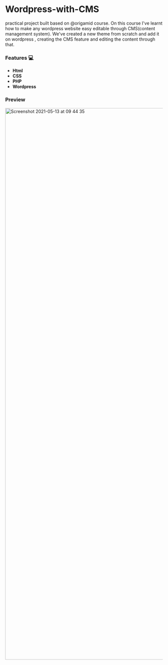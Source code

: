 # Wordpress-with-CMS
practical project built based on @origamid course.
On this course I've learnt how to make any wordpress website easy editable through CMS(content management system).
We've created a new theme from scratch and add it on wordpress , creating the CMS feature and editing the content through that.

### Features 💻
- **Html**
- **CSS**
- **PHP**
- **Wordpress** 

### Preview

<img width="1757" alt="Screenshot 2021-05-13 at 09 44 35" src="https://user-images.githubusercontent.com/81806904/118102983-545f4a80-b3d1-11eb-8fc2-76bcafc0c0d4.png">

